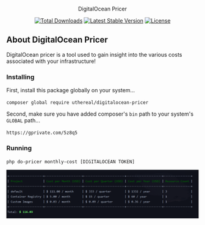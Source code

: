 <p align="center">DigitalOcean Pricer</p>

<p align="center">
<a href="https://packagist.org/packages/laravel/framework"><img src="https://img.shields.io/packagist/dt/uthereal/digitalocean-pricer" alt="Total Downloads"></a>
<a href="https://packagist.org/packages/laravel/framework"><img src="https://img.shields.io/packagist/v/uthereal/digitalocean-pricer" alt="Latest Stable Version"></a>
<a href="https://packagist.org/packages/laravel/framework"><img src="https://img.shields.io/packagist/l/uthereal/digitalocean-pricer" alt="License"></a>
</p>

## About DigitalOcean Pricer

DigitalOcean pricer is a tool used to gain insight into the various costs associated with your infrastructure!

### Installing
First, install this package globally on your system...

`composer global require uthereal/digitalocean-pricer`

Second, make sure you have added composer's `bin` path to your system's `GLOBAL` path...

`https://gprivate.com/5z8q5`

### Running
`php do-pricer monthly-cost [DIGITALOCEAN TOKEN]`

![Execution](docs/default.png)

